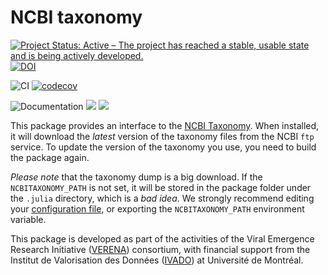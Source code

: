# NCBI taxonomy

[![Project Status: Active – The project has reached a stable, usable state and is being actively developed.](https://www.repostatus.org/badges/latest/active.svg)](https://www.repostatus.org/#active) [![DOI](https://zenodo.org/badge/312718490.svg)](https://zenodo.org/badge/latestdoi/312718490)


![CI](https://github.com/EcoJulia/NCBITaxonomy.jl/workflows/CI/badge.svg) [![codecov](https://codecov.io/gh/EcoJulia/NCBITaxonomy.jl/branch/master/graph/badge.svg)](https://codecov.io/gh/EcoJulia/NCBITaxonomy.jl)

![Documentation](https://github.com/EcoJulia/NCBITaxonomy.jl/workflows/Documentation/badge.svg) [![](https://img.shields.io/badge/docs-stable-blue.svg)](https://ecojulia.github.io/NCBITaxonomy.jl/stable) [![](https://img.shields.io/badge/docs-dev-blue.svg)](https://ecojulia.github.io/NCBITaxonomy.jl/dev)

This package provides an interface to the [NCBI Taxonomy][ncbitax]. When
installed, it will download the *latest* version of the taxonomy files from the
NCBI `ftp` service. To update the version of the taxonomy you use, you need to
build the package again.

[ncbitax]: https://www.ncbi.nlm.nih.gov/taxonomy

*Please note* that the taxonomy dump is a big download. If the
`NCBITAXONOMY_PATH` is not set, it will be stored in the package folder under
the `.julia` directory, which is a *bad idea*. We strongly recommend editing
your [configuration
file](https://docs.julialang.org/en/v1/manual/environment-variables/), or
exporting the `NCBITAXONOMY_PATH` environment variable.

This package is developed as part of the activities of the Viral Emergence
Research Initiative ([VERENA][verena]) consortium, with financial support from
the Institut de Valorisation des Données ([IVADO][ivado]) at Université de
Montréal.

[verena]: https://www.viralemergence.org/
[ivado]: https://ivado.ca/en/
